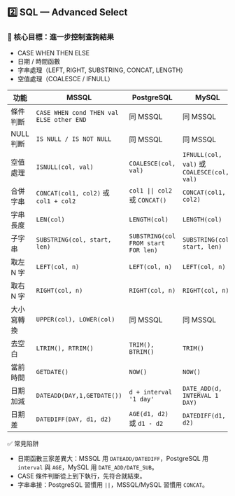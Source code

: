 ## 2️⃣ SQL — Advanced Select

### 🎯 核心目標：進一步控制查詢結果

- CASE WHEN THEN ELSE
- 日期 / 時間函數
- 字串處理（LEFT, RIGHT, SUBSTRING, CONCAT, LENGTH）
- 空值處理（COALESCE / IFNULL）

| 功能       | MSSQL                                    | PostgreSQL                          | MySQL                                      |
| ---------- | ---------------------------------------- | ----------------------------------- | ------------------------------------------ |
| 條件判斷   | `CASE WHEN cond THEN val ELSE other END` | 同 MSSQL                            | 同 MSSQL                                   |
| NULL 判斷  | `IS NULL / IS NOT NULL`                  | 同 MSSQL                            | 同 MSSQL                                   |
| 空值處理   | `ISNULL(col, val)`                       | `COALESCE(col, val)`                | `IFNULL(col, val)` 或 `COALESCE(col, val)` |
| 合併字串   | `CONCAT(col1, col2)` 或 `col1 + col2`    | `col1 \|\| col2` 或 `CONCAT()`      | `CONCAT(col1, col2)`                       |
| 字串長度   | `LEN(col)`                               | `LENGTH(col)`                       | `LENGTH(col)`                              |
| 子字串     | `SUBSTRING(col, start, len)`             | `SUBSTRING(col FROM start FOR len)` | `SUBSTRING(col, start, len)`               |
| 取左 N 字  | `LEFT(col, n)`                           | `LEFT(col, n)`                      | `LEFT(col, n)`                             |
| 取右 N 字  | `RIGHT(col, n)`                          | `RIGHT(col, n)`                     | `RIGHT(col, n)`                            |
| 大小寫轉換 | `UPPER(col), LOWER(col)`                 | 同 MSSQL                            | 同 MSSQL                                   |
| 去空白     | `LTRIM(), RTRIM()`                       | `TRIM(), BTRIM()`                   | `TRIM()`                                   |
| 當前時間   | `GETDATE()`                              | `NOW()`                             | `NOW()`                                    |
| 日期加減   | `DATEADD(DAY,1,GETDATE())`               | `d + interval '1 day'`              | `DATE_ADD(d, INTERVAL 1 DAY)`              |
| 日期差     | `DATEDIFF(DAY, d1, d2)`                  | `AGE(d1, d2)` 或 `d1 - d2`          | `DATEDIFF(d1, d2)`                         |

✅ 常見陷阱

- 日期函數三家差異大：MSSQL 用 `DATEADD/DATEDIFF`，PostgreSQL 用 `interval` 與 `AGE`，MySQL 用 `DATE_ADD/DATE_SUB`。
- CASE 條件判斷從上到下執行，先符合就結束。
- 字串串接：PostgreSQL 習慣用 `||`，MSSQL/MySQL 習慣用 `CONCAT`。
